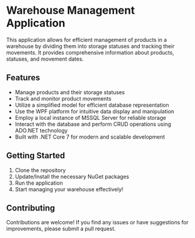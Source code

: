 # Warehouse Management Application

This application allows for efficient management of products in a warehouse by dividing them into storage statuses and tracking their movements. It provides comprehensive information about products, statuses, and movement dates. 

## Features

- Manage products and their storage statuses
- Track and monitor product movements
- Utilize a simplified model for efficient database representation
- Use the WPF platform for intuitive data display and manipulation
- Employ a local instance of MSSQL Server for reliable storage
- Interact with the database and perform CRUD operations using ADO.NET technology
- Built with .NET Core 7 for modern and scalable development

## Getting Started

1. Clone the repository
2. Update/Install the necessary NuGet packages
3. Run the application
4. Start managing your warehouse effectively!

## Contributing

Contributions are welcome! If you find any issues or have suggestions for improvements, please submit a pull request.

